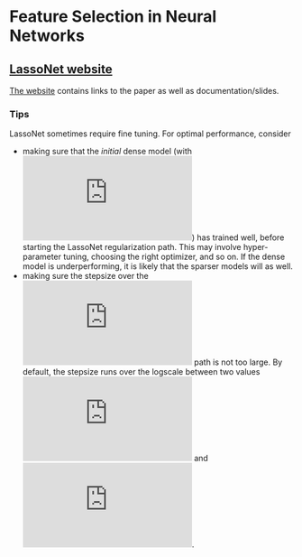 # Feature Selection in Neural Networks

## [LassoNet website](http://louisabraham.github.io/lassonet)
[The website](http://louisabraham.github.io/lassonet) contains links to the paper as well as documentation/slides.

### Tips
LassoNet sometimes require fine tuning. For optimal performance, consider
- making sure that the *initial* dense model (with ![](https://latex.codecogs.com/svg.latex?%5Clambda%20%3D%200)) has trained well, before starting the LassoNet  regularization path. This may involve hyper-parameter tuning, choosing the right optimizer, and so on. If the dense model is underperforming, it is likely that the sparser models will as well.
- making sure the stepsize over the ![](https://latex.codecogs.com/svg.latex?%5Clambda) path is not too large. By default, the stepsize runs over the logscale between two values ![](https://latex.codecogs.com/svg.latex?%5Clambda_%7Bmin%7D) and ![](https://latex.codecogs.com/svg.latex?%5Clambda_%7Bmin%7D).
